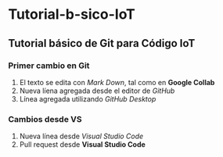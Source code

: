 # Tutorial-b-sico-IoT
## Tutorial básico de Git para Código IoT

### Primer cambio en Git
1. El texto se edita con _Mark Down_, tal como en **Google Collab**
2. Nueva líena agregada desde el editor de _GitHub_
3. Línea agregada utilizando _GitHub Desktop_

### Cambios desde VS
1. Nueva línea desde _Visual Studio Code_
2. Pull request desde **Visual Studio Code**